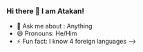 ### Hi there 👋 I am Atakan!
- 💬 Ask me about : Anything
- 😄 Pronouns: He/Him
- ⚡ Fun fact: I know 4 foreign languages
-->


<!--
**atakanka/atakanka** is a ✨ _special_ ✨ repository because its `README.md` (this file) appears on your GitHub profile.

Here are some ideas to get you started:

- 🔭 I’m currently working on ...
- 🌱 I’m currently learning : ReactJS
- 👯 I’m looking to collaborate on ...
- 🤔 I’m looking for help with ...
- 💬 Ask me about : Anything
- 📫 How to reach me: ...
- 😄 Pronouns: He/Him
- ⚡ Fun fact: I know 4 foreign languages
-->
